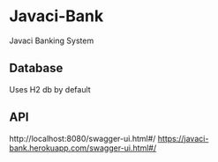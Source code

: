 # Javaci-Bank

Javaci Banking System

## Database

Uses H2 db by default

## API

http://localhost:8080/swagger-ui.html#/
https://javaci-bank.herokuapp.com/swagger-ui.html#/

